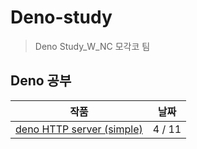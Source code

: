 # Deno-study

> Deno Study_W_NC 모각코 팀

## Deno 공부

| 작품                                                                     | 날짜   |
| ------------------------------------------------------------------------ | ------ |
| [deno HTTP server (simple)](https://github.com/devinan/deno-http-server) | 4 / 11 |
